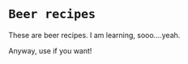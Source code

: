 # `Beer recipes` 

These are beer recipes. I am learning, sooo....yeah. 

Anyway, use if you want!  